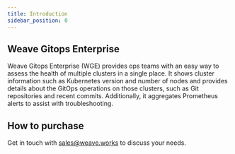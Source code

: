 ```yaml
---
title: Introduction
sidebar_position: 0
---
```


## Weave Gitops Enterprise

Weave Gitops Enterprise (WGE) provides ops teams with an easy way to assess the
health of multiple clusters in a single place. It shows cluster information such as
Kubernetes version and number of nodes and provides details about the GitOps operations
on those clusters, such as Git repositories and recent commits. Additionally, it
aggregates Prometheus alerts to assist with troubleshooting.

## How to purchase

Get in touch with sales@weave.works to discuss your needs.

